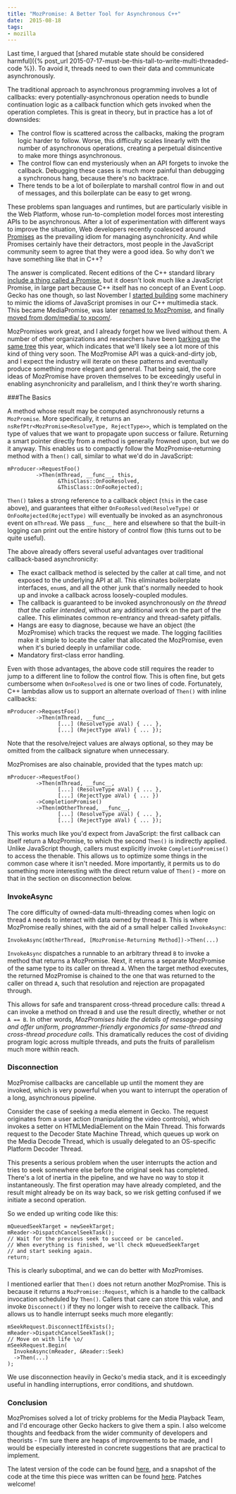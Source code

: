 ```yaml
---
title: "MozPromise: A Better Tool for Asynchronous C++"
date:  2015-08-18
tags:
- mozilla
---
```


Last time, I argued that [shared mutable state should be considered harmful]({% post_url 2015-07-17-must-be-this-tall-to-write-multi-threaded-code %}). To avoid it, threads need to own their data and communicate asynchronously.

The traditional approach to asynchronous programming involves a lot of callbacks: every potentially-asynchronous operation needs to bundle continuation logic as a callback function which gets invoked when the operation completes. This is great in theory, but in practice has a lot of downsides:

* The control flow is scattered across the callbacks, making the program logic harder to follow. Worse, this difficulty scales linearly with the number of asynchronous operations, creating a perpetual disincentive to make more things asynchronous.
* The control flow can end mysteriously when an API forgets to invoke the callback. Debugging these cases is much more painful than debugging a synchronous hang, because there's no backtrace.
* There tends to be a lot of boilerplate to marshall control flow in and out of messages, and this boilerplate can be easy to get wrong.

These problems span languages and runtimes, but are particularly visible in the Web Platform, whose run-to-completion model forces most interesting APIs to be asynchronous. After a lot of experimentation with different ways to improve the situation, Web developers recently coalesced around [Promises](https://promisesaplus.com/) as the prevailing idiom for managing asynchronicity. And while Promises certainly have their detractors, most people in the JavaScript community seem to agree that they were a good idea. So why don't we have something like that in C++?

The answer is complicated. Recent editions of the C++ standard library [include a thing called a Promise](http://en.cppreference.com/w/cpp/thread/promise), but it doesn't look much like a JavaScript Promise, in large part because C++ itself has no concept of an Event Loop. Gecko has one though, so last November I [started building](https://bugzilla.mozilla.org/show_bug.cgi?id=1097823) some machinery to mimic the idioms of JavaScript promises in our C++ multimedia stack. This became MediaPromise, was later [renamed to MozPromise](https://bugzilla.mozilla.org/show_bug.cgi?id=1184634), and finally [moved from dom/media/ to xpcom/](https://bugzilla.mozilla.org/show_bug.cgi?id=1188976).

MozPromises work great, and I already forget how we lived without them. A number of other organizations and researchers have been [barking up](https://code.facebook.com/posts/1661982097368498) the [same tree](http://stellar-group.org/2015/06/hpx-and-cpp-dataflow/) this year, which indicates that we'll likely see a lot more of this kind of thing very soon. The MozPromise API was a quick-and-dirty job, and I expect the industry will iterate on these patterns and eventually produce something more elegant and general. That being said, the core ideas of MozPromise have proven themselves to be exceedingly useful in enabling asynchronicity and parallelism, and I think they're worth sharing.

###The Basics

A method whose result may be computed asynchronously returns a `MozPromise`. More specifically, it returns an `nsRefPtr<MozPromise<ResolveType, RejectType>>`, which is templated on the type of values that we want to propagate upon success or failure. Returning a smart pointer directly from a method is generally frowned upon, but we do it anyway. This enables us to compactly follow the MozPromise-returning method with a `Then()` call, similar to what we'd do in JavaScript:

    mProducer->RequestFoo()
             ->Then(mThread, __func__, this,
                    &ThisClass::OnFooResolved,
                    &ThisClass::OnFooRejected);

`Then()` takes a strong reference to a callback object (`this` in the case above), and guarantees that either `OnFooResolved(ResolveType)` or `OnFooRejected(RejectType)` will eventually be invoked as an asynchronous event on `mThread`. We pass `__func__` here and elsewhere so that the built-in logging can print out the entire history of control flow (this turns out to be quite useful).

The above already offers several useful advantages over traditional callback-based asynchronicity:

* The exact callback method is selected by the caller at call time, and not exposed to the underlying API at all. This eliminates boilerplate interfaces, `enum`s, and all the other junk that's normally needed to hook up and invoke a callback across loosely-coupled modules.
* The callback is guaranteed to be invoked asynchronously _on the thread that the caller intended_, without any additional work on the part of the callee. This eliminates common re-entrancy and thread-safety pitfalls.
* Hangs are easy to diagnose, because we have an object (the MozPromise) which tracks the request we made. The logging facilities make it simple to locate the caller that allocated the MozPromise, even when it's buried deeply in unfamiliar code.
* Mandatory first-class error handling.

Even with those advantages, the above code still requires the reader to jump to a different line to follow the control flow. This is often fine, but gets cumbersome when `OnFooResolved` is one or two lines of code. Fortunately, C++ lambdas allow us to support an alternate overload of `Then()` with inline callbacks:

    mProducer->RequestFoo()
             ->Then(mThread, __func__,
                    [...] (ResolveType aVal) { ... },
                    [...] (RejectType aVal) { ... });

Note that the resolve/reject values are always optional, so they may be omitted from the callback signature when unnecessary.

MozPromises are also chainable, provided that the types match up:

    mProducer->RequestFoo()
             ->Then(mThread, __func__,
                    [...] (ResolveType aVal) { ... },
                    [...] (RejectType aVal) { ... })
             ->CompletionPromise()
             ->Then(mOtherThread, __func__,
                    [...] (ResolveType aVal) { ... },
                    [...] (RejectType aVal) { ... });


This works much like you'd expect from JavaScript: the first callback can itself return a MozPromise, to which the second `Then()` is indirectly applied. Unlike JavaScript though, callers must explicitly invoke `CompletionPromise()` to access the thenable. This allows us to optimize some things in the common case where it isn't needed. More importantly, it permits us to do something more interesting with the direct return value of `Then()` - more on that in the section on disconnection below.

### InvokeAsync

The core difficulty of owned-data multi-threading comes when logic on thread `A` needs to interact with data owned by thread `B`. This is where MozPromise really shines, with the aid of a small helper called `InvokeAsync`:

    InvokeAsync(mOtherThread, [MozPromise-Returning Method])->Then(...)

`InvokeAsync` dispatches a runnable to an arbitrary thread `B` to invoke a method that returns a MozPromise. Next, it returns a separate MozPromise of the same type to its caller on thread `A`. When the target method executes, the returned MozPromise is chained to the one that was returned to the caller on thread `A`, such that resolution and rejection are propagated through.

This allows for safe and transparent cross-thread procedure calls: thread `A` can invoke a method on thread `B` and use the result directly, whether or not `A == B`. In other words, _MozPromises hide the details of message-passing and offer uniform, programmer-friendly ergonomics for same-thread and cross-thread procedure calls_. This dramatically reduces the cost of dividing program logic across multiple threads, and puts the fruits of parallelism much more within reach.

### Disconnection

MozPromise callbacks are cancellable up until the moment they are invoked, which is very powerful when you want to interrupt the operation of a long, asynchronous pipeline.

Consider the case of seeking a media element in Gecko. The request originates from a user action (manipulating the video controls), which invokes a setter on HTMLMediaElement on the Main Thread. This forwards request to the Decoder State Machine Thread, which queues up work on the Media Decode Thread, which is usually delegated to an OS-specific Platform Decoder Thread.

This presents a serious problem when the user interrupts the action and tries to seek somewhere else before the original seek has completed. There's a lot of inertia in the pipeline, and we have no way to stop it instantaneously. The first operation may have already completed, and the result might already be on its way back, so we risk getting confused if we initiate a second operation.

So we ended up writing code like this:

    mQueuedSeekTarget = newSeekTarget;
    mReader->DispatchCancelSeekTask();
    // Wait for the previous seek to succeed or be canceled.
    // When everything is finished, we'll check mQueuedSeekTarget
    // and start seeking again.
    return;

This is clearly suboptimal, and we can do better with MozPromises.

I mentioned earlier that `Then()` does not return another MozPromise. This is because it returns a `MozPromise::Request`, which is a handle to the callback invocation scheduled by `Then()`. Callers that care can store this value, and invoke `Disconnect()` if they no longer wish to receive the callback. This allows us to handle interrupt seeks much more elegantly:

    mSeekRequest.DisconnectIfExists();
    mReader->DispatchCancelSeekTask();
    // Move on with life \o/
    mSeekRequest.Begin(
      InvokeAsync(mReader, &Reader::Seek)
      ->Then(...)
    );

We use disconnection heavily in Gecko's media stack, and it is exceedingly useful in handling interruptions, error conditions, and shutdown.

### Conclusion

MozPromises solved a lot of tricky problems for the Media Playback Team, and I'd encourage other Gecko hackers to give them a spin. I also welcome thoughts and feedback from the wider community of developers and theorists - I'm sure there are heaps of improvements to be made, and I would be especially interested in concrete suggestions that are practical to implement.

The latest version of the code can be found [here](https://dxr.mozilla.org/mozilla-central/source/xpcom/threads/MozPromise.h), and a snapshot of the code at the time this piece was written can be found [here](https://hg.mozilla.org/integration/mozilla-inbound/file/bd4464cd4be8/xpcom/threads/MozPromise.h). Patches welcome!
